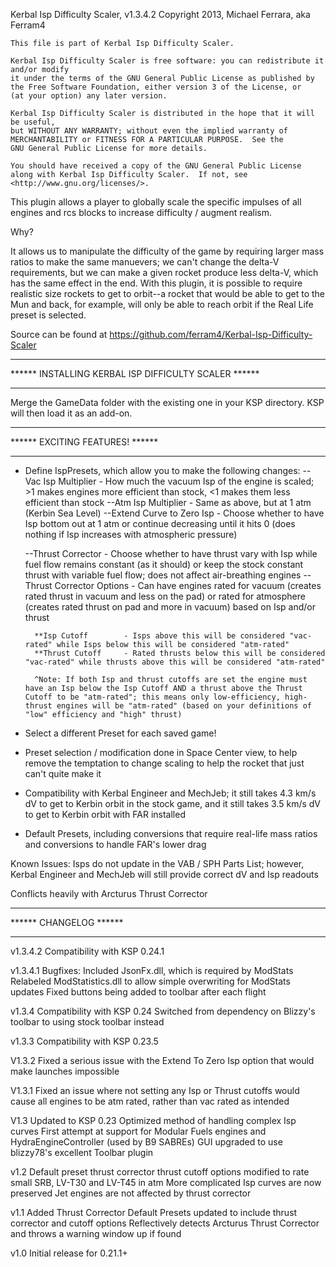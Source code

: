 Kerbal Isp Difficulty Scaler, v1.3.4.2
Copyright 2013, Michael Ferrara, aka Ferram4


    This file is part of Kerbal Isp Difficulty Scaler.

    Kerbal Isp Difficulty Scaler is free software: you can redistribute it and/or modify
    it under the terms of the GNU General Public License as published by
    the Free Software Foundation, either version 3 of the License, or
    (at your option) any later version.

    Kerbal Isp Difficulty Scaler is distributed in the hope that it will be useful,
    but WITHOUT ANY WARRANTY; without even the implied warranty of
    MERCHANTABILITY or FITNESS FOR A PARTICULAR PURPOSE.  See the
    GNU General Public License for more details.

    You should have received a copy of the GNU General Public License
    along with Kerbal Isp Difficulty Scaler.  If not, see <http://www.gnu.org/licenses/>.


This plugin allows a player to globally scale the specific impulses of all engines and rcs blocks to increase difficulty / augment realism.

Why?

It allows us to manipulate the difficulty of the game by requiring larger mass ratios to make the same manuevers; we can't change the delta-V requirements, but we can make a given rocket produce less delta-V, which has the same effect in the end.
With this plugin, it is possible to require realistic size rockets to get to orbit--a rocket that would be able to get to the Mun and back, for example, will only be able to reach orbit if the Real Life preset is selected.


Source can be found at https://github.com/ferram4/Kerbal-Isp-Difficulty-Scaler

*****************************************************
****** INSTALLING KERBAL ISP DIFFICULTY SCALER ******
*****************************************************

Merge the GameData folder with the existing one in your KSP directory.  KSP will then load it as an add-on.


********************************
****** EXCITING FEATURES! ******
********************************

* Define IspPresets, which allow you to make the following changes:
	--Vac Isp Multiplier		- How much the vacuum Isp of the engine is scaled; >1 makes engines more efficient than stock, <1 makes them less efficient than stock
	--Atm Isp Multiplier		- Same as above, but at 1 atm (Kerbin Sea Level)
	--Extend Curve to Zero Isp	- Choose whether to have Isp bottom out at 1 atm or continue decreasing until it hits 0 (does nothing if Isp increases with atmospheric pressure)

	--Thrust Corrector		- Choose whether to have thrust vary with Isp while fuel flow remains constant (as it should) or keep the stock constant thrust with variable fuel flow; does not affect air-breathing engines
	--Thrust Corrector Options	- Can have engines rated for vacuum (creates rated thrust in vacuum and less on the pad) or rated for atmosphere (creates rated thrust on pad and more in vacuum) based on Isp and/or thrust

		**Isp Cutoff		- Isps above this will be considered "vac-rated" while Isps below this will be considered "atm-rated"
		**Thrust Cutoff		- Rated thrusts below this will be considered "vac-rated" while thrusts above this will be considered "atm-rated"

		^Note: If both Isp and thrust cutoffs are set the engine must have an Isp below the Isp Cutoff AND a thrust above the Thrust Cutoff to be "atm-rated"; this means only low-efficiency, high-thrust engines will be "atm-rated" (based on your definitions of "low" efficiency and "high" thrust)
	 
	
* Select a different Preset for each saved game!

* Preset selection / modification done in Space Center view, to help remove the temptation to change scaling to help the rocket that just can't quite make it

* Compatibility with Kerbal Engineer and MechJeb; it still takes 4.3 km/s dV to get to Kerbin orbit in the stock game, and it still takes 3.5 km/s dV to get to Kerbin orbit with FAR installed

* Default Presets, including conversions that require real-life mass ratios and conversions to handle FAR's lower drag

Known Issues:
Isps do not update in the VAB / SPH Parts List; however, Kerbal Engineer and MechJeb will still provide correct dV and Isp readouts

Conflicts heavily with Arcturus Thrust Corrector

***********************
****** CHANGELOG ******
***********************
v1.3.4.2
Compatibility with KSP 0.24.1

v1.3.4.1
Bugfixes:
Included JsonFx.dll, which is required by ModStats
Relabeled ModStatistics.dll to allow simple overwriting for ModStats updates
Fixed buttons being added to toolbar after each flight

v1.3.4
Compatibility with KSP 0.24
Switched from dependency on Blizzy's toolbar to using stock toolbar instead

v1.3.3
Compatibility with KSP 0.23.5

V1.3.2
Fixed a serious issue with the Extend To Zero Isp option that would make launches impossible

V1.3.1
Fixed an issue where not setting any Isp or Thrust cutoffs would cause all engines to be atm rated, rather than vac rated as intended

V1.3
Updated to KSP 0.23
Optimized method of handling complex Isp curves
First attempt at support for Modular Fuels engines and HydraEngineController (used by B9 SABREs)
GUI upgraded to use blizzy78's excellent Toolbar plugin


v1.2
Default preset thrust corrector thrust cutoff options modified to rate small SRB, LV-T30 and LV-T45 in atm
More complicated Isp curves are now preserved
Jet engines are not affected by thrust corrector

v1.1
Added Thrust Corrector
Default Presets updated to include thrust corrector and cutoff options
Reflectively detects Arcturus Thrust Corrector and throws a warning window up if found

v1.0
Initial release for 0.21.1+